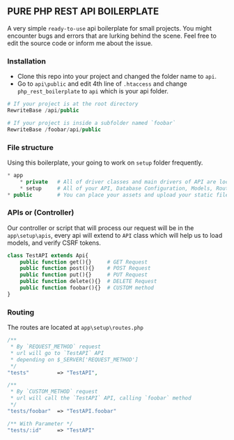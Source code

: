 ## PURE PHP REST API BOILERPLATE

A very simple `ready-to-use` api boilerplate for small projects. You might encounter bugs and errors that are lurking behind the scene. Feel free to edit the source code or inform me about the issue.

### Installation

* Clone this repo into your project and changed the folder name to `api`.
* Go to `api\public` and edit 4th line of `.htaccess` and change `php_rest_boilerplate` to `api` which is your api folder.

```PHP
# If your project is at the root directory
RewriteBase /api/public

# If your project is inside a subfolder named `foobar`
RewriteBase /foobar/api/public
```

### File structure
Using this boilerplate, your going to work on `setup` folder frequently.
```PHP
* app
    * private   # All of driver classes and main drivers of API are located
    * setup     # All of your API, Database Configuration, Models, Routes
* public        # You can place your assets and upload your static files here 
```

### APIs or (Controller)
Our controller or script that will process our request will be in the `app\setup\apis`, every api will extend to `API` class which will help us to load models, and verify CSRF tokens.
```PHP
class TestAPI extends Api{
    public function get(){}     # GET Request
    public function post(){}    # POST Request
    public function put(){}     # PUT Request
    public function delete(){}  # DELETE Request
    public function foobar(){}  # CUSTOM method
}

```

### Routing
The routes are located at `app\setup\routes.php`
```PHP
/**
 * By `REQUEST_METHOD` request
 * url will go to `TestAPI` API 
 * depending on $_SERVER['REQUEST_METHOD']
 */
"tests" 		=> "TestAPI",

/**
 * By `CUSTOM_METHOD` request
 * url will call the `TestAPI` API, calling `foobar` method
 */
"tests/foobar" 	=> "TestAPI.foobar"

/** With Parameter */
"tests/:id"     => "TestAPI"
```